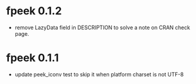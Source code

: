 # fpeek 0.1.2

* remove LazyData field in DESCRIPTION to solve a note on CRAN check page.

# fpeek 0.1.1

* update peek_iconv test to skip it when platform charset is not UTF-8
